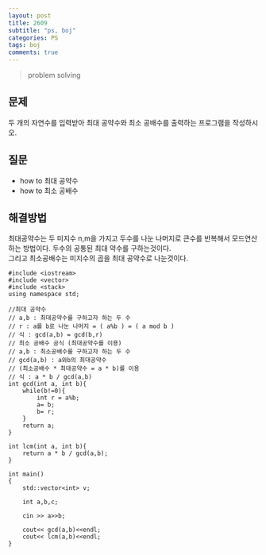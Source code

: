 ```yaml
---
layout: post
title: 2609
subtitle: "ps, boj"
categories: PS
tags: boj
comments: true
---
```

> problem solving

## 문제
두 개의 자연수를 입력받아 최대 공약수와 최소 공배수를 출력하는 프로그램을 작성하시오.

## 질문
  * how to 최대 공약수  
  * how to 최소 공배수
  
## 해결방법
 최대공약수는 두 미지수 n,m을 가지고 두수를 나눈 나머지로 큰수를 반복해서 모드연산하는 방법이다. 두수의 공통된 최대 약수를 구하는것이다.   
 그리고 최소공배수는 미지수의 곱을 최대 공약수로 나눈것이다. 

~~~
#include <iostream>
#include <vector>
#include <stack>
using namespace std;

//최대 공약수
// a,b : 최대공약수를 구하고자 하는 두 수
// r : a를 b로 나눈 나머지 = ( a%b ) = ( a mod b )
// 식 : gcd(a,b) = gcd(b,r)
// 최소 공배수 공식 (최대공약수를 이용)
// a,b : 최소공배수를 구하고자 하는 두 수
// gcd(a,b) : a와b의 최대공약수
// (최소공배수 * 최대공약수 = a * b)를 이용
// 식 : a * b / gcd(a,b)
int gcd(int a, int b){
    while(b!=0){
        int r = a%b;
        a= b;
        b= r;
    }
    return a;
}

int lcm(int a, int b){
    return a * b / gcd(a,b);
}

int main()
{
    std::vector<int> v;

    int a,b,c;

    cin >> a>>b;

    cout<< gcd(a,b)<<endl;
    cout<< lcm(a,b)<<endl;
}

~~~


